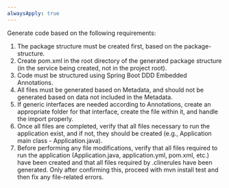 ```yaml
---
alwaysApply: true
---
```

Generate code based on the following requirements:

1. The package structure must be created first, based on the package-structure.
2. Create pom.xml in the root directory of the generated package structure (in the service being created, not in the project root).
3. Code must be structured using Spring Boot DDD Embedded Annotations.
4. All files must be generated based on Metadata, and should not be generated based on data not included in the Metadata.
5. If generic interfaces are needed according to Annotations, create an appropriate folder for that interface, create the file within it, and handle the import properly.
6. Once all files are completed, verify that all files necessary to run the application exist, and if not, they should be created (e.g., Application main class - Application.java).
7. Before performing any file modifications, verify that all files required to run the application (Application.java, application.yml, pom.xml, etc.) have been created and that all files required by .clinerules have been generated. Only after confirming this, proceed with mvn install test and then fix any file-related errors.
